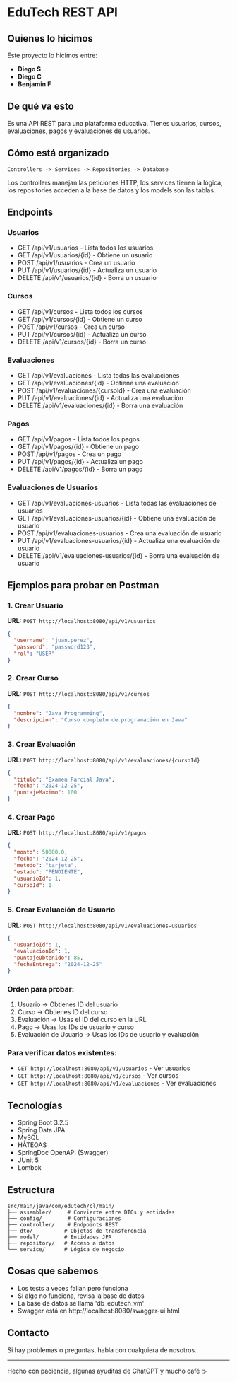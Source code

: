# EduTech REST API

## Quienes lo hicimos

Este proyecto lo hicimos entre:

- **Diego S**
- **Diego C**
- **Benjamin F**

## De qué va esto

Es una API REST para una plataforma educativa. Tienes usuarios, cursos, evaluaciones, pagos y evaluaciones de usuarios.

## Cómo está organizado

```
Controllers -> Services -> Repositories -> Database
```

Los controllers manejan las peticiones HTTP, los services tienen la lógica, los repositories acceden a la base de datos y los models son las tablas.

## Endpoints

### Usuarios
- GET /api/v1/usuarios - Lista todos los usuarios
- GET /api/v1/usuarios/{id} - Obtiene un usuario
- POST /api/v1/usuarios - Crea un usuario
- PUT /api/v1/usuarios/{id} - Actualiza un usuario
- DELETE /api/v1/usuarios/{id} - Borra un usuario

### Cursos  
- GET /api/v1/cursos - Lista todos los cursos
- GET /api/v1/cursos/{id} - Obtiene un curso
- POST /api/v1/cursos - Crea un curso
- PUT /api/v1/cursos/{id} - Actualiza un curso
- DELETE /api/v1/cursos/{id} - Borra un curso

### Evaluaciones
- GET /api/v1/evaluaciones - Lista todas las evaluaciones
- GET /api/v1/evaluaciones/{id} - Obtiene una evaluación
- POST /api/v1/evaluaciones/{cursoId} - Crea una evaluación
- PUT /api/v1/evaluaciones/{id} - Actualiza una evaluación
- DELETE /api/v1/evaluaciones/{id} - Borra una evaluación

### Pagos
- GET /api/v1/pagos - Lista todos los pagos
- GET /api/v1/pagos/{id} - Obtiene un pago
- POST /api/v1/pagos - Crea un pago
- PUT /api/v1/pagos/{id} - Actualiza un pago
- DELETE /api/v1/pagos/{id} - Borra un pago

### Evaluaciones de Usuarios
- GET /api/v1/evaluaciones-usuarios - Lista todas las evaluaciones de usuarios
- GET /api/v1/evaluaciones-usuarios/{id} - Obtiene una evaluación de usuario
- POST /api/v1/evaluaciones-usuarios - Crea una evaluación de usuario
- PUT /api/v1/evaluaciones-usuarios/{id} - Actualiza una evaluación de usuario
- DELETE /api/v1/evaluaciones-usuarios/{id} - Borra una evaluación de usuario

## Ejemplos para probar en Postman

### 1. Crear Usuario
**URL:** `POST http://localhost:8080/api/v1/usuarios`
```json
{
  "username": "juan.perez",
  "password": "password123",
  "rol": "USER"
}
```

### 2. Crear Curso
**URL:** `POST http://localhost:8080/api/v1/cursos`
```json
{
  "nombre": "Java Programming",
  "descripcion": "Curso completo de programación en Java"
}
```

### 3. Crear Evaluación
**URL:** `POST http://localhost:8080/api/v1/evaluaciones/{cursoId}`
```json
{
  "titulo": "Examen Parcial Java",
  "fecha": "2024-12-25",
  "puntajeMaximo": 100
}
```

### 4. Crear Pago
**URL:** `POST http://localhost:8080/api/v1/pagos`
```json
{
  "monto": 50000.0,
  "fecha": "2024-12-25",
  "metodo": "tarjeta",
  "estado": "PENDIENTE",
  "usuarioId": 1,
  "cursoId": 1
}
```

### 5. Crear Evaluación de Usuario
**URL:** `POST http://localhost:8080/api/v1/evaluaciones-usuarios`
```json
{
  "usuarioId": 1,
  "evaluacionId": 1,
  "puntajeObtenido": 85,
  "fechaEntrega": "2024-12-25"
}
```

### Orden para probar:
1. Usuario → Obtienes ID del usuario
2. Curso → Obtienes ID del curso  
3. Evaluación → Usas el ID del curso en la URL
4. Pago → Usas los IDs de usuario y curso
5. Evaluación de Usuario → Usas los IDs de usuario y evaluación

### Para verificar datos existentes:
- `GET http://localhost:8080/api/v1/usuarios` - Ver usuarios
- `GET http://localhost:8080/api/v1/cursos` - Ver cursos
- `GET http://localhost:8080/api/v1/evaluaciones` - Ver evaluaciones

## Tecnologías

- Spring Boot 3.2.5
- Spring Data JPA
- MySQL
- HATEOAS
- SpringDoc OpenAPI (Swagger)
- JUnit 5
- Lombok

## Estructura

```
src/main/java/com/edutech/cl/main/
├── assembler/     # Convierte entre DTOs y entidades
├── config/        # Configuraciones
├── controller/    # Endpoints REST
├── dto/          # Objetos de transferencia
├── model/        # Entidades JPA
├── repository/   # Acceso a datos
└── service/      # Lógica de negocio
```

## Cosas que sabemos

- Los tests a veces fallan pero funciona
- Si algo no funciona, revisa la base de datos
- La base de datos se llama 'db_edutech_vm'
- Swagger está en http://localhost:8080/swagger-ui.html

## Contacto

Si hay problemas o preguntas, habla con cualquiera de nosotros.

---

Hecho con paciencia, algunas ayuditas de ChatGPT y mucho café ☕ 
